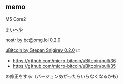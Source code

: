 ## memo

M5 Core2

[まいへや](https://lumilumi.app/nevent1qvzqqqqqqypzppharjqvql0ths73j2fh0vjdf0m94pd0y690zhx69txwg4xlvu97qywhwumn8ghj7un9d3shjtnwdaehgu3wwa5hyetydejhgtn2wqq3zamnwvaz7tmwveex2mrp0yhxzursqqswqwzk5tdnwfsx0xj9p73qx5yn8a80gjm8smfmwns0wduxl8ql4ls4g4dww)

[nostr by bc@omg.lol 0.2.0](https://github.com/lnbits/arduino-nostr)

[uBitcoin by Stepan Snigirev 0.2.0](https://github.com/micro-bitcoin/uBitcoin)
に

- https://github.com/micro-bitcoin/uBitcoin/pull/36
- https://github.com/micro-bitcoin/uBitcoin/pull/35

の修正をする（バージョンあがったらいらなくなるかも）
